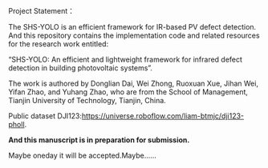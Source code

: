 Project Statement：

The SHS-YOLO is an efficient framework for IR-based PV defect detection. And this repository contains the implementation code and related resources for the research work entitled:

“SHS-YOLO: An efficient and lightweight framework for infrared defect detection in building photovoltaic systems”.

The work is authored by Donglian Dai, Wei Zhong, Ruoxuan Xue, Jihan Wei, Yifan Zhao, and Yuhang Zhao, who are from the School of Management, Tianjin University of Technology, Tianjin, China.

Public dataset DJI123:https://universe.roboflow.com/liam-btmjc/dji123-pholl.

**And this manuscript is in preparation for submission.**

Maybe oneday it will be accepted.Maybe......
